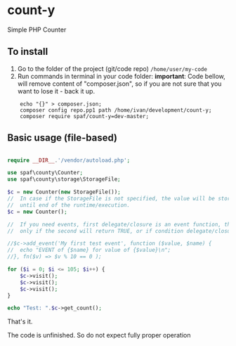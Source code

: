 # count-y

Simple PHP Counter

## To install


 1. Go to the folder of the project (git/code repo) `/home/user/my-code`
 2. Run commands in terminal in your code folder:
    **important**: Code bellow, will remove content of "composer.json", so if you are not sure that you want to lose it - back it up.

```shell
    echo "{}" > composer.json;
    composer config repo.pp1 path /home/ivan/development/count-y;
    composer require spaf/count-y=dev-master;
```

## Basic usage (file-based)

```php

require __DIR__.'/vendor/autoload.php';

use spaf\county\Counter;
use spaf\county\storage\StorageFile;

$c = new Counter(new StorageFile());
//  In case if the StorageFile is not specified, the value will be stored in memory (StorageMemory class). So it will exist
//  until end of the runtime/execution.
$c = new Counter();

//  If you need events, first delegate/closure is an event function, the second - event condition. The first will work,
//  only if the second will return TRUE, or if condition delegate/closure is not specified.

//$c->add_event('My first test event', function ($value, $name) {
//	echo "EVENT of {$name} for value of {$value}\n";
//}, fn($v) => $v % 10 == 0 );

for ($i = 0; $i <= 105; $i++) {
	$c->visit();
	$c->visit();
	$c->visit();
}

echo "Test: ".$c->get_count();
```


That's it.

The code is unfinished. So do not expect fully proper operation